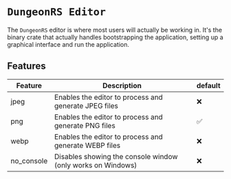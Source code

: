# `DungeonRS Editor`

The `DungeonRS` editor is where most users will actually be working in.
It's the binary crate that actually handles bootstrapping the application,
setting up a graphical interface and run the application.

## Features

| Feature    | Description                                                 | default |
|------------|-------------------------------------------------------------|:--------|
| jpeg       | Enables the editor to process and generate JPEG files       | ❌       |
| png        | Enables the editor to process and generate PNG files        | ✅       |
| webp       | Enables the editor to process and generate WEBP files       | ❌       |
| no_console | Disables showing the console window (only works on Windows) | ❌       |
